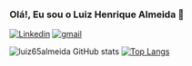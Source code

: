 ### Olá!, Eu sou o Luiz Henrique Almeida 👋

[![Linkedin](https://img.shields.io/badge/LinkedIn-0077B5?style=for-the-badge&logo=linkedin&logoColor=white)](https://www.linkedin.com/in/luiz-henrique-almeida-80554220a/) 
[![gmail](https://img.shields.io/badge/Gmail-D14836?style=for-the-badge&logo=gmail&logoColor=white)](mailto:luizhenrique65almeida@gmail.com)

![luiz65almeida GitHub stats](https://github-readme-stats.vercel.app/api?username=luiz65almeida&show_icons=true&theme=tokyonight) [![Top Langs](https://github-readme-stats.vercel.app/api/top-langs/?username=luiz65almeida&layout=donut&theme=tokyonight)](https://https://github.com/Luiz65almeida/github-readme-stats)



